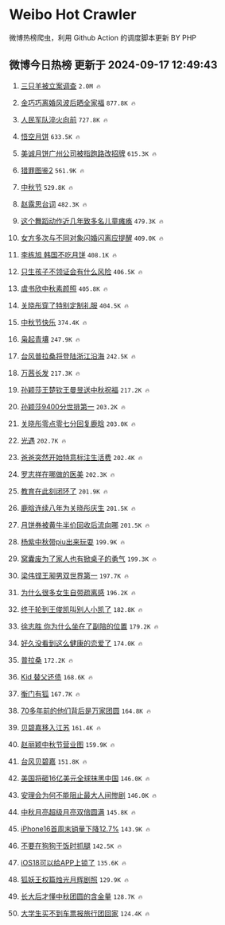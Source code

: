 # Weibo Hot Crawler 



微博热榜爬虫，利用 Github Action 的调度脚本更新 BY PHP 


## 微博今日热榜 更新于 2024-09-17 12:49:43 
1. [三只羊被立案调查](https://s.weibo.com/weibo?q=%23%E4%B8%89%E5%8F%AA%E7%BE%8A%E8%A2%AB%E7%AB%8B%E6%A1%88%E8%B0%83%E6%9F%A5%23&t=31&band_rank=1&Refer=top) `2.0M 🔥` 

1. [金巧巧离婚风波后晒全家福](https://s.weibo.com/weibo?q=%23%E9%87%91%E5%B7%A7%E5%B7%A7%E7%A6%BB%E5%A9%9A%E9%A3%8E%E6%B3%A2%E5%90%8E%E6%99%92%E5%85%A8%E5%AE%B6%E7%A6%8F%23&t=31&band_rank=2&Refer=top) `877.8K 🔥` 

1. [人民军队淬火向前](https://s.weibo.com/weibo?q=%23%E4%BA%BA%E6%B0%91%E5%86%9B%E9%98%9F%E6%B7%AC%E7%81%AB%E5%90%91%E5%89%8D%23&t=31&band_rank=3&Refer=top) `727.8K 🔥` 

1. [悟空月饼](https://s.weibo.com/weibo?q=%E6%82%9F%E7%A9%BA%E6%9C%88%E9%A5%BC&t=31&band_rank=4&Refer=top) `633.5K 🔥` 

1. [美诚月饼广州公司被指跑路改招牌](https://s.weibo.com/weibo?q=%23%E7%BE%8E%E8%AF%9A%E6%9C%88%E9%A5%BC%E5%B9%BF%E5%B7%9E%E5%85%AC%E5%8F%B8%E8%A2%AB%E6%8C%87%E8%B7%91%E8%B7%AF%E6%94%B9%E6%8B%9B%E7%89%8C%23&t=31&band_rank=5&Refer=top) `615.3K 🔥` 

1. [猎罪图鉴2](https://s.weibo.com/weibo?q=%23%E7%8C%8E%E7%BD%AA%E5%9B%BE%E9%89%B42%23&t=31&band_rank=6&Refer=top) `561.9K 🔥` 

1. [中秋节](https://s.weibo.com/weibo?q=%E4%B8%AD%E7%A7%8B%E8%8A%82&t=31&band_rank=7&Refer=top) `529.8K 🔥` 

1. [赵露思台词](https://s.weibo.com/weibo?q=%E8%B5%B5%E9%9C%B2%E6%80%9D%E5%8F%B0%E8%AF%8D&t=31&band_rank=8&Refer=top) `482.3K 🔥` 

1. [这个舞蹈动作近几年致多名儿童瘫痪](https://s.weibo.com/weibo?q=%23%E8%BF%99%E4%B8%AA%E8%88%9E%E8%B9%88%E5%8A%A8%E4%BD%9C%E8%BF%91%E5%87%A0%E5%B9%B4%E8%87%B4%E5%A4%9A%E5%90%8D%E5%84%BF%E7%AB%A5%E7%98%AB%E7%97%AA%23&t=31&band_rank=9&Refer=top) `479.3K 🔥` 

1. [女方多次与不同对象闪婚闪离应提醒](https://s.weibo.com/weibo?q=%23%E5%A5%B3%E6%96%B9%E5%A4%9A%E6%AC%A1%E4%B8%8E%E4%B8%8D%E5%90%8C%E5%AF%B9%E8%B1%A1%E9%97%AA%E5%A9%9A%E9%97%AA%E7%A6%BB%E5%BA%94%E6%8F%90%E9%86%92%23&t=31&band_rank=10&Refer=top) `409.0K 🔥` 

1. [李栋旭 韩国不吃月饼](https://s.weibo.com/weibo?q=%E6%9D%8E%E6%A0%8B%E6%97%AD%20%E9%9F%A9%E5%9B%BD%E4%B8%8D%E5%90%83%E6%9C%88%E9%A5%BC&t=31&band_rank=11&Refer=top) `408.1K 🔥` 

1. [只生孩子不领证会有什么风险](https://s.weibo.com/weibo?q=%E5%8F%AA%E7%94%9F%E5%AD%A9%E5%AD%90%E4%B8%8D%E9%A2%86%E8%AF%81%E4%BC%9A%E6%9C%89%E4%BB%80%E4%B9%88%E9%A3%8E%E9%99%A9&t=31&band_rank=12&Refer=top) `406.5K 🔥` 

1. [虞书欣中秋素颜照](https://s.weibo.com/weibo?q=%23%E8%99%9E%E4%B9%A6%E6%AC%A3%E4%B8%AD%E7%A7%8B%E7%B4%A0%E9%A2%9C%E7%85%A7%23&t=31&band_rank=13&Refer=top) `405.8K 🔥` 

1. [关晓彤穿了特别定制礼服](https://s.weibo.com/weibo?q=%E5%85%B3%E6%99%93%E5%BD%A4%E7%A9%BF%E4%BA%86%E7%89%B9%E5%88%AB%E5%AE%9A%E5%88%B6%E7%A4%BC%E6%9C%8D&t=31&band_rank=14&Refer=top) `404.5K 🔥` 

1. [中秋节快乐](https://s.weibo.com/weibo?q=%E4%B8%AD%E7%A7%8B%E8%8A%82%E5%BF%AB%E4%B9%90&t=31&band_rank=15&Refer=top) `374.4K 🔥` 

1. [枭起青壤](https://s.weibo.com/weibo?q=%E6%9E%AD%E8%B5%B7%E9%9D%92%E5%A3%A4&t=31&band_rank=16&Refer=top) `247.9K 🔥` 

1. [台风普拉桑将登陆浙江沿海](https://s.weibo.com/weibo?q=%23%E5%8F%B0%E9%A3%8E%E6%99%AE%E6%8B%89%E6%A1%91%E5%B0%86%E7%99%BB%E9%99%86%E6%B5%99%E6%B1%9F%E6%B2%BF%E6%B5%B7%23&t=31&band_rank=17&Refer=top) `242.5K 🔥` 

1. [万茜长发](https://s.weibo.com/weibo?q=%E4%B8%87%E8%8C%9C%E9%95%BF%E5%8F%91&t=31&band_rank=18&Refer=top) `217.3K 🔥` 

1. [孙颖莎王楚钦王曼昱送中秋祝福](https://s.weibo.com/weibo?q=%23%E5%AD%99%E9%A2%96%E8%8E%8E%E7%8E%8B%E6%A5%9A%E9%92%A6%E7%8E%8B%E6%9B%BC%E6%98%B1%E9%80%81%E4%B8%AD%E7%A7%8B%E7%A5%9D%E7%A6%8F%23&t=31&band_rank=19&Refer=top) `217.2K 🔥` 

1. [孙颖莎9400分世排第一](https://s.weibo.com/weibo?q=%23%E5%AD%99%E9%A2%96%E8%8E%8E9400%E5%88%86%E4%B8%96%E6%8E%92%E7%AC%AC%E4%B8%80%23&t=31&band_rank=20&Refer=top) `203.2K 🔥` 

1. [关晓彤零点零七分回复鹿晗](https://s.weibo.com/weibo?q=%23%E5%85%B3%E6%99%93%E5%BD%A4%E9%9B%B6%E7%82%B9%E9%9B%B6%E4%B8%83%E5%88%86%E5%9B%9E%E5%A4%8D%E9%B9%BF%E6%99%97%23&t=31&band_rank=21&Refer=top) `203.0K 🔥` 

1. [光遇](https://s.weibo.com/weibo?q=%E5%85%89%E9%81%87&t=31&band_rank=22&Refer=top) `202.7K 🔥` 

1. [爸爸突然开始特意标注生活费](https://s.weibo.com/weibo?q=%23%E7%88%B8%E7%88%B8%E7%AA%81%E7%84%B6%E5%BC%80%E5%A7%8B%E7%89%B9%E6%84%8F%E6%A0%87%E6%B3%A8%E7%94%9F%E6%B4%BB%E8%B4%B9%23&t=31&band_rank=23&Refer=top) `202.4K 🔥` 

1. [罗志祥在哪做的医美](https://s.weibo.com/weibo?q=%E7%BD%97%E5%BF%97%E7%A5%A5%E5%9C%A8%E5%93%AA%E5%81%9A%E7%9A%84%E5%8C%BB%E7%BE%8E&t=31&band_rank=24&Refer=top) `202.3K 🔥` 

1. [教育在此刻闭环了](https://s.weibo.com/weibo?q=%E6%95%99%E8%82%B2%E5%9C%A8%E6%AD%A4%E5%88%BB%E9%97%AD%E7%8E%AF%E4%BA%86&t=31&band_rank=25&Refer=top) `201.9K 🔥` 

1. [鹿晗连续八年为关晓彤庆生](https://s.weibo.com/weibo?q=%23%E9%B9%BF%E6%99%97%E8%BF%9E%E7%BB%AD%E5%85%AB%E5%B9%B4%E4%B8%BA%E5%85%B3%E6%99%93%E5%BD%A4%E5%BA%86%E7%94%9F%23&t=31&band_rank=26&Refer=top) `201.5K 🔥` 

1. [月饼券被黄牛半价回收后流向哪](https://s.weibo.com/weibo?q=%23%E6%9C%88%E9%A5%BC%E5%88%B8%E8%A2%AB%E9%BB%84%E7%89%9B%E5%8D%8A%E4%BB%B7%E5%9B%9E%E6%94%B6%E5%90%8E%E6%B5%81%E5%90%91%E5%93%AA%23&t=31&band_rank=27&Refer=top) `201.5K 🔥` 

1. [杨紫中秋带piu出来玩耍](https://s.weibo.com/weibo?q=%23%E6%9D%A8%E7%B4%AB%E4%B8%AD%E7%A7%8B%E5%B8%A6piu%E5%87%BA%E6%9D%A5%E7%8E%A9%E8%80%8D%23&t=31&band_rank=28&Refer=top) `199.9K 🔥` 

1. [窝囊废为了家人也有掀桌子的勇气](https://s.weibo.com/weibo?q=%E7%AA%9D%E5%9B%8A%E5%BA%9F%E4%B8%BA%E4%BA%86%E5%AE%B6%E4%BA%BA%E4%B9%9F%E6%9C%89%E6%8E%80%E6%A1%8C%E5%AD%90%E7%9A%84%E5%8B%87%E6%B0%94&t=31&band_rank=29&Refer=top) `199.3K 🔥` 

1. [梁伟铿王昶男双世界第一](https://s.weibo.com/weibo?q=%23%E6%A2%81%E4%BC%9F%E9%93%BF%E7%8E%8B%E6%98%B6%E7%94%B7%E5%8F%8C%E4%B8%96%E7%95%8C%E7%AC%AC%E4%B8%80%23&t=31&band_rank=30&Refer=top) `197.7K 🔥` 

1. [为什么很多女生自带疏离感](https://s.weibo.com/weibo?q=%23%E4%B8%BA%E4%BB%80%E4%B9%88%E5%BE%88%E5%A4%9A%E5%A5%B3%E7%94%9F%E8%87%AA%E5%B8%A6%E7%96%8F%E7%A6%BB%E6%84%9F%23&t=31&band_rank=31&Refer=top) `196.2K 🔥` 

1. [终于轮到王俊凯叫别人小凯了](https://s.weibo.com/weibo?q=%E7%BB%88%E4%BA%8E%E8%BD%AE%E5%88%B0%E7%8E%8B%E4%BF%8A%E5%87%AF%E5%8F%AB%E5%88%AB%E4%BA%BA%E5%B0%8F%E5%87%AF%E4%BA%86&t=31&band_rank=32&Refer=top) `182.8K 🔥` 

1. [徐志胜 你为什么坐在了副陪的位置](https://s.weibo.com/weibo?q=%E5%BE%90%E5%BF%97%E8%83%9C%20%E4%BD%A0%E4%B8%BA%E4%BB%80%E4%B9%88%E5%9D%90%E5%9C%A8%E4%BA%86%E5%89%AF%E9%99%AA%E7%9A%84%E4%BD%8D%E7%BD%AE&t=31&band_rank=33&Refer=top) `179.2K 🔥` 

1. [好久没看到这么健康的恋爱了](https://s.weibo.com/weibo?q=%E5%A5%BD%E4%B9%85%E6%B2%A1%E7%9C%8B%E5%88%B0%E8%BF%99%E4%B9%88%E5%81%A5%E5%BA%B7%E7%9A%84%E6%81%8B%E7%88%B1%E4%BA%86&t=31&band_rank=34&Refer=top) `174.0K 🔥` 

1. [普拉桑](https://s.weibo.com/weibo?q=%E6%99%AE%E6%8B%89%E6%A1%91&t=31&band_rank=35&Refer=top) `172.2K 🔥` 

1. [Kid 替父还债](https://s.weibo.com/weibo?q=Kid%20%E6%9B%BF%E7%88%B6%E8%BF%98%E5%80%BA&t=31&band_rank=36&Refer=top) `168.6K 🔥` 

1. [衡门有狐](https://s.weibo.com/weibo?q=%23%E8%A1%A1%E9%97%A8%E6%9C%89%E7%8B%90%23&t=31&band_rank=37&Refer=top) `167.7K 🔥` 

1. [70多年前的他们背后是万家团圆](https://s.weibo.com/weibo?q=%2370%E5%A4%9A%E5%B9%B4%E5%89%8D%E7%9A%84%E4%BB%96%E4%BB%AC%E8%83%8C%E5%90%8E%E6%98%AF%E4%B8%87%E5%AE%B6%E5%9B%A2%E5%9C%86%23&t=31&band_rank=38&Refer=top) `164.8K 🔥` 

1. [贝碧嘉移入江苏](https://s.weibo.com/weibo?q=%23%E8%B4%9D%E7%A2%A7%E5%98%89%E7%A7%BB%E5%85%A5%E6%B1%9F%E8%8B%8F%23&t=31&band_rank=39&Refer=top) `161.4K 🔥` 

1. [赵丽颖中秋节营业图](https://s.weibo.com/weibo?q=%23%E8%B5%B5%E4%B8%BD%E9%A2%96%E4%B8%AD%E7%A7%8B%E8%8A%82%E8%90%A5%E4%B8%9A%E5%9B%BE%23&t=31&band_rank=40&Refer=top) `159.9K 🔥` 

1. [台风贝碧嘉](https://s.weibo.com/weibo?q=%23%E5%8F%B0%E9%A3%8E%E8%B4%9D%E7%A2%A7%E5%98%89%23&t=31&band_rank=41&Refer=top) `151.8K 🔥` 

1. [美国将砸16亿美元全球抹黑中国](https://s.weibo.com/weibo?q=%23%E7%BE%8E%E5%9B%BD%E5%B0%86%E7%A0%B816%E4%BA%BF%E7%BE%8E%E5%85%83%E5%85%A8%E7%90%83%E6%8A%B9%E9%BB%91%E4%B8%AD%E5%9B%BD%23&t=31&band_rank=42&Refer=top) `146.0K 🔥` 

1. [安理会为何不能阻止最大人间惨剧](https://s.weibo.com/weibo?q=%23%E5%AE%89%E7%90%86%E4%BC%9A%E4%B8%BA%E4%BD%95%E4%B8%8D%E8%83%BD%E9%98%BB%E6%AD%A2%E6%9C%80%E5%A4%A7%E4%BA%BA%E9%97%B4%E6%83%A8%E5%89%A7%23&t=31&band_rank=43&Refer=top) `146.0K 🔥` 

1. [中秋月亮超级月亮双倍圆满](https://s.weibo.com/weibo?q=%23%E4%B8%AD%E7%A7%8B%E6%9C%88%E4%BA%AE%E8%B6%85%E7%BA%A7%E6%9C%88%E4%BA%AE%E5%8F%8C%E5%80%8D%E5%9C%86%E6%BB%A1%23&t=31&band_rank=44&Refer=top) `145.8K 🔥` 

1. [iPhone16首周末销量下降12.7%](https://s.weibo.com/weibo?q=%23iPhone16%E9%A6%96%E5%91%A8%E6%9C%AB%E9%94%80%E9%87%8F%E4%B8%8B%E9%99%8D12.7%25%23&t=31&band_rank=45&Refer=top) `143.9K 🔥` 

1. [不要在狗狗干饭时抓腿](https://s.weibo.com/weibo?q=%E4%B8%8D%E8%A6%81%E5%9C%A8%E7%8B%97%E7%8B%97%E5%B9%B2%E9%A5%AD%E6%97%B6%E6%8A%93%E8%85%BF&t=31&band_rank=46&Refer=top) `142.5K 🔥` 

1. [iOS18可以给APP上锁了](https://s.weibo.com/weibo?q=%23iOS18%E5%8F%AF%E4%BB%A5%E7%BB%99APP%E4%B8%8A%E9%94%81%E4%BA%86%23&t=31&band_rank=47&Refer=top) `135.6K 🔥` 

1. [狐妖王权篇烛光月辉剧照](https://s.weibo.com/weibo?q=%23%E7%8B%90%E5%A6%96%E7%8E%8B%E6%9D%83%E7%AF%87%E7%83%9B%E5%85%89%E6%9C%88%E8%BE%89%E5%89%A7%E7%85%A7%23&t=31&band_rank=48&Refer=top) `129.9K 🔥` 

1. [长大后才懂中秋团圆的含金量](https://s.weibo.com/weibo?q=%23%E9%95%BF%E5%A4%A7%E5%90%8E%E6%89%8D%E6%87%82%E4%B8%AD%E7%A7%8B%E5%9B%A2%E5%9C%86%E7%9A%84%E5%90%AB%E9%87%91%E9%87%8F%23&t=31&band_rank=49&Refer=top) `128.7K 🔥` 

1. [大学生买不到车票报旅行团回家](https://s.weibo.com/weibo?q=%23%E5%A4%A7%E5%AD%A6%E7%94%9F%E4%B9%B0%E4%B8%8D%E5%88%B0%E8%BD%A6%E7%A5%A8%E6%8A%A5%E6%97%85%E8%A1%8C%E5%9B%A2%E5%9B%9E%E5%AE%B6%23&t=31&band_rank=50&Refer=top) `124.4K 🔥` 

